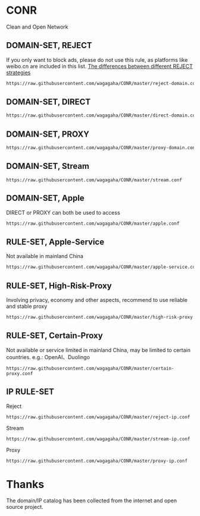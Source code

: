 # CONR
Clean and Open Network

## DOMAIN-SET, REJECT
If you only want to block ads, please do not use this rule, as platforms like weibo.cn are included in this list.
[The differences between different REJECT strategies](https://community.nssurge.com/d/1213-reject)

```bash
https://raw.githubusercontent.com/wagagaha/CONR/master/reject-domain.conf
```

## DOMAIN-SET, DIRECT
```bash
https://raw.githubusercontent.com/wagagaha/CONR/master/direct-domain.conf
```

## DOMAIN-SET, PROXY

```bash
https://raw.githubusercontent.com/wagagaha/CONR/master/proxy-domain.conf
```

## DOMAIN-SET, Stream
```
https://raw.githubusercontent.com/wagagaha/CONR/master/stream.conf
```

## DOMAIN-SET, Apple 
DIRECT or PROXY can both be used to access
```bash
https://raw.githubusercontent.com/wagagaha/CONR/master/apple.conf
```

## RULE-SET, Apple-Service

Not available in mainland China
```bash
https://raw.githubusercontent.com/wagagaha/CONR/master/apple-service.conf
```

## RULE-SET, High-Risk-Proxy

Involving privacy, economy and other aspects, recommend to use reliable and stable proxy
```bash
https://raw.githubusercontent.com/wagagaha/CONR/master/high-risk-proxy.conf
```

## RULE-SET, Certain-Proxy
Not available or service limited in mainland China, may be limited to certain countries. e.g.: OpenAI、Duolingo
```
https://raw.githubusercontent.com/wagagaha/CONR/master/certain-proxy.conf
```

## IP RULE-SET
Reject
```
https://raw.githubusercontent.com/wagagaha/CONR/master/reject-ip.conf
```

Stream
```
https://raw.githubusercontent.com/wagagaha/CONR/master/stream-ip.conf

```
Proxy
```
https://raw.githubusercontent.com/wagagaha/CONR/master/proxy-ip.conf
```

# Thanks
The domain/IP catalog has been collected from the internet and open source project.
